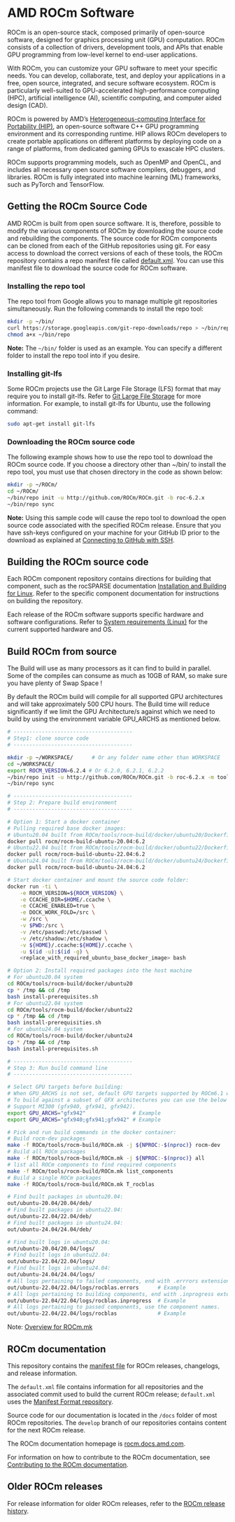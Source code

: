 # AMD ROCm Software

ROCm is an open-source stack, composed primarily of open-source software, designed for graphics
processing unit (GPU) computation. ROCm consists of a collection of drivers, development tools, and
APIs that enable GPU programming from low-level kernel to end-user applications.

With ROCm, you can customize your GPU software to meet your specific needs. You can develop,
collaborate, test, and deploy your applications in a free, open source, integrated, and secure software
ecosystem. ROCm is particularly well-suited to GPU-accelerated high-performance computing (HPC),
artificial intelligence (AI), scientific computing, and computer aided design (CAD).

ROCm is powered by AMD’s
[Heterogeneous-computing Interface for Portability (HIP)](https://github.com/ROCm/HIP),
an open-source software C++ GPU programming environment and its corresponding runtime. HIP
allows ROCm developers to create portable applications on different platforms by deploying code on a
range of platforms, from dedicated gaming GPUs to exascale HPC clusters.

ROCm supports programming models, such as OpenMP and OpenCL, and includes all necessary open
source software compilers, debuggers, and libraries. ROCm is fully integrated into machine learning
(ML) frameworks, such as PyTorch and TensorFlow.

## Getting the ROCm Source Code

AMD ROCm is built from open source software. It is, therefore, possible to modify the various components of ROCm by downloading the source code and rebuilding the components. The source code for ROCm components can be cloned from each of the GitHub repositories using git.  For easy access to download the correct versions of each of these tools, the ROCm repository contains a repo manifest file called [default.xml](./default.xml). You can use this manifest file to download the source code for ROCm software.

### Installing the repo tool

The repo tool from Google allows you to manage multiple git repositories simultaneously. Run the following commands to install the repo tool:

```bash
mkdir -p ~/bin/
curl https://storage.googleapis.com/git-repo-downloads/repo > ~/bin/repo
chmod a+x ~/bin/repo
```

**Note:** The ```~/bin/``` folder is used as an example. You can specify a different folder to install the repo tool into if you desire.

### Installing git-lfs

Some ROCm projects use the Git Large File Storage (LFS) format that may require you to install git-lfs. Refer to [Git Large File Storage](https://github.com/git-lfs/git-lfs/blob/main/INSTALLING.md) for more information. For example, to install git-lfs for Ubuntu, use the following command:

```bash
sudo apt-get install git-lfs
```

### Downloading the ROCm source code

The following example shows how to use the repo tool to download the ROCm source code. If you choose a directory other than ~/bin/ to install the repo tool, you must use that chosen directory in the code as shown below:

```bash
mkdir -p ~/ROCm/
cd ~/ROCm/
~/bin/repo init -u http://github.com/ROCm/ROCm.git -b roc-6.2.x
~/bin/repo sync
```

**Note:** Using this sample code will cause the repo tool to download the open source code associated with the specified ROCm release. Ensure that you have ssh-keys configured on your machine for your GitHub ID prior to the download as explained at [Connecting to GitHub with SSH](https://docs.github.com/en/authentication/connecting-to-github-with-ssh).

## Building the ROCm source code

Each ROCm component repository contains directions for building that component, such as the rocSPARSE documentation [Installation and Building for Linux](https://rocm.docs.amd.com/projects/rocSPARSE/en/latest/install/Linux_Install_Guide.html). Refer to the specific component documentation for instructions on building the repository.

Each release of the ROCm software supports specific hardware and software configurations. Refer to [System requirements (Linux)](https://rocm.docs.amd.com/projects/install-on-linux/en/latest/reference/system-requirements.html) for the current supported hardware and OS.

## Build ROCm from source

The Build will use as many processors as it can find to build in parallel. Some of the compiles can consume as much as 10GB of RAM, so make sure you have plenty of Swap Space !

By default the ROCm build will compile for all supported GPU architectures and will take approximately 500 CPU hours.
The Build time will reduce significantly if we limit the GPU Architecture/s against which we need to build by using the environment variable GPU_ARCHS as mentioned below.

```bash
# --------------------------------------
# Step1: clone source code
# --------------------------------------

mkdir -p ~/WORKSPACE/      # Or any folder name other than WORKSPACE
cd ~/WORKSPACE/
export ROCM_VERSION=6.2.4 # Or 6.2.0, 6.2.1, 6.2.2
~/bin/repo init -u http://github.com/ROCm/ROCm.git -b roc-6.2.x -m tools/rocm-build/rocm-${ROCM_VERSION}.xml
~/bin/repo sync

# --------------------------------------
# Step 2: Prepare build environment
# --------------------------------------

# Option 1: Start a docker container
# Pulling required base docker images:
# Ubuntu20.04 built from ROCm/tools/rocm-build/docker/ubuntu20/Dockerfile
docker pull rocm/rocm-build-ubuntu-20.04:6.2
# Ubuntu22.04 built from ROCm/tools/rocm-build/docker/ubuntu22/Dockerfile
docker pull rocm/rocm-build-ubuntu-22.04:6.2
# Ubuntu24.04 built from ROCm/tools/rocm-build/docker/ubuntu24/Dockerfile
docker pull rocm/rocm-build-ubuntu-24.04:6.2

# Start docker container and mount the source code folder:
docker run -ti \
    -e ROCM_VERSION=${ROCM_VERSION} \
    -e CCACHE_DIR=$HOME/.ccache \
    -e CCACHE_ENABLED=true \
    -e DOCK_WORK_FOLD=/src \
    -w /src \
    -v $PWD:/src \
    -v /etc/passwd:/etc/passwd \
    -v /etc/shadow:/etc/shadow \
    -v ${HOME}/.ccache:${HOME}/.ccache \
    -u $(id -u):$(id -g) \
    <replace_with_required_ubuntu_base_docker_image> bash

# Option 2: Install required packages into the host machine
# For ubuntu20.04 system
cd ROCm/tools/rocm-build/docker/ubuntu20
cp * /tmp && cd /tmp
bash install-prerequisites.sh
# For ubuntu22.04 system
cd ROCm/tools/rocm-build/docker/ubuntu22
cp * /tmp && cd /tmp
bash install-prerequisities.sh
# For ubuntu24.04 system
cd ROCm/tools/rocm-build/docker/ubuntu24
cp * /tmp && cd /tmp
bash install-prerequisites.sh

# --------------------------------------
# Step 3: Run build command line
# --------------------------------------

# Select GPU targets before building:
# When GPU_ARCHS is not set, default GPU targets supported by ROCm6.1 will be used.
# To build against a subset of GFX architectures you can use the below env variable.
# Support MI300 (gfx940, gfx941, gfx942).
export GPU_ARCHS="gfx942"               # Example
export GPU_ARCHS="gfx940;gfx941;gfx942" # Example

# Pick and run build commands in the docker container:
# Build rocm-dev packages
make -f ROCm/tools/rocm-build/ROCm.mk -j ${NPROC:-$(nproc)} rocm-dev
# Build all ROCm packages
make -f ROCm/tools/rocm-build/ROCm.mk -j ${NPROC:-$(nproc)} all
# list all ROCm components to find required components
make -f ROCm/tools/rocm-build/ROCm.mk list_components
# Build a single ROCm packages
make -f ROCm/tools/rocm-build/ROCm.mk T_rocblas

# Find built packages in ubuntu20.04:
out/ubuntu-20.04/20.04/deb/
# Find built packages in ubuntu22.04:
out/ubuntu-22.04/22.04/deb/
# Find built packages in ubuntu24.04:
out/ubuntu-24.04/24.04/deb/

# Find built logs in ubuntu20.04:
out/ubuntu-20.04/20.04/logs/
# Find built logs in ubuntu22.04:
out/ubuntu-22.04/22.04/logs/
# Find built logs in ubuntu24.04:
out/ubuntu-24.04/24.04/logs/
# All logs pertaining to failed components, end with .errrors extension.
out/ubuntu-22.04/22.04/logs/rocblas.errors      # Example
# All logs pertaining to building components, end with .inprogress extension.
out/ubuntu-22.04/22.04/logs/rocblas.inprogress  # Example
# All logs pertaining to passed components, use the component names.
out/ubuntu-22.04/22.04/logs/rocblas             # Example
```

Note: [Overview for ROCm.mk](tools/rocm-build/README.md)

## ROCm documentation

This repository contains the [manifest file](https://gerrit.googlesource.com/git-repo/+/HEAD/docs/manifest-format.md)
for ROCm releases, changelogs, and release information.

The `default.xml` file contains information for all repositories and the associated commit used to build
the current ROCm release; `default.xml` uses the [Manifest Format repository](https://gerrit.googlesource.com/git-repo/).

Source code for our documentation is located in the `/docs` folder of most ROCm repositories. The
`develop` branch of our repositories contains content for the next ROCm release.

The ROCm documentation homepage is [rocm.docs.amd.com](https://rocm.docs.amd.com).

For information on how to contribute to the ROCm documentation, see [Contributing to the ROCm documentation](https://rocm.docs.amd.com/en/latest/contribute/contributing.html).

## Older ROCm releases

For release information for older ROCm releases, refer to the
[ROCm release history](https://rocm.docs.amd.com/en/latest/release/versions.html).
